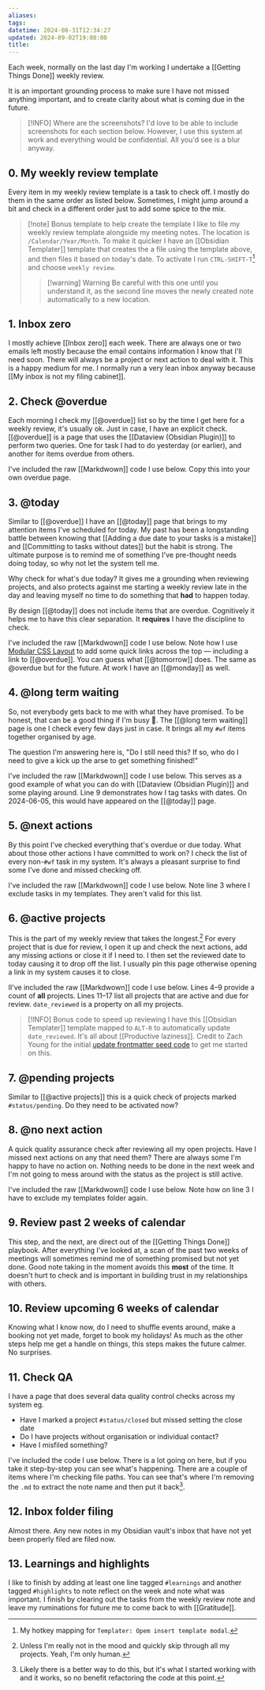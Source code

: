 ```yaml
---
aliases: 
tags: 
datetime: 2024-08-31T12:34:27
updated: 2024-09-02T19:08:00
title: 
---
```

Each week, normally on the last day I'm working I undertake a [[Getting Things Done]] weekly review.

It is an important grounding process to make sure I have not missed anything important, and to create clarity about what is coming due in the future.

> [!INFO] Where are the screenshots?
> I'd love to be able to include screenshots for each section below. However, I use this system at work and everything would be confidential. All you'd see is a blur anyway. 

## 0. My weekly review template
Every item in my weekly review template is a task to check off. I mostly do them in the same order as listed below. Sometimes, I might jump around a bit and check in a different order just to add some spice to the mix.
<script src="https://gist.github.com/quantumgardener/92c9297c4aa8ed903cb14398e0c98bab.js"></script>

> [!note] Bonus template to help create the template
> I like to file my weekly review template alongside my meeting notes. The location is `/Calendar/Year/Month`. To make it quicker I have an [[Obsidian Templater]] template that creates the a file using the template above, and then files it based on today's date. To activate I run `CTRL-SHIFT-T`[^3] and choose `weekly review`.
>> [!warning] Warning
>> Be careful with this one until you understand it, as the second line moves the newly created note automatically to a new location.  
>
><script src="https://gist.github.com/quantumgardener/566b69f119ddb82ec7f6c0dabf41def7.js"></script>

## 1. Inbox zero
I mostly achieve [[Inbox zero]] each week. There are always one or two emails left mostly because the email contains information I know that I'll need soon. There will always be a project or next action to deal with it. This is a happy medium for me. I normally run a very lean inbox anyway because [[My inbox is not my filing cabinet]].
## 2. Check @overdue
Each morning I check my [[@overdue]] list so by the time I get here for a weekly review, it's usually ok. Just in case, I have an explicit check. [[@overdue]] is a page that uses the [[Dataview (Obsidian Plugin)]] to perform two queries. One for task I had to do yesterday (or earlier), and another for items overdue from others.

I've included the raw [[Markdwown]] code I use below. Copy this into your own overdue page.
<script src="https://gist.github.com/quantumgardener/eb918c5230214ee57e8999b01635752e.js"></script>
## 3. @today
Similar to [[@overdue]] I have an [[@today]] page that brings to my attention items I've scheduled for today. My past has been a longstanding battle between knowing that [[Adding a due date to your tasks is a mistake]] and  [[Committing to tasks without dates]] but the habit is strong. The ultimate purpose is to remind me of something I've pre-thought needs doing today, so why not let the system tell me.

Why check for what's due today? It gives me a grounding when reviewing projects, and also protects against me starting a weekly review late in the day and leaving myself no time to do something that **had** to happen today.

By design [[@today]] does not include items that are overdue. Cognitively it helps me to have this clear separation. It **requires** I have the discipline to check.

I've included the raw [[Markdwown]] code I use below. Note how I use [Modular CSS Layout](https://efemkay.github.io/obsidian-modular-css-layout/) to add some quick links across the top — including a link to [[@overdue]]. You can guess what [[@tomorrow]] does. The same as @overdue but for the future. At work I have an [[@monday]] as well.
<script src="https://gist.github.com/quantumgardener/091c215a7a43ffc468f466c1b859103c.js"></script>
## 4. @long term waiting
So, not everybody gets back to me with what they have promised. To be honest, that can be a good thing if I'm busy 🤣. The [[@long term waiting]] page is one I check every few days just in case. It brings all my `#wf` items together organised by age.

The question I'm answering here is, "Do I still need this? If so, who do I need to give a kick up the arse to get something finished!"

I've included the raw [[Markdwown]] code I use below. This serves as a good example of what you can do with [[Dataview (Obsidian Plugin)]] and some playing around. Line 9 demonstrates how I tag tasks with dates. On 2024-06-05, this would have appeared on the [[@today]] page.
<script src="https://gist.github.com/quantumgardener/fc77461d0b32e427c550c58a37b17fb4.js"></script>
## 5. @next actions
By this point I've checked everything that's overdue or due today. What about those other actions I have committed to work on? I check the list of every non-`#wf` task in my system. It's always a pleasant surprise to find some I've done and missed checking off.

I've included the raw [[Markdwown]] code I use below. Note line 3 where I exclude tasks in my templates. They aren't valid for this list.
<script src="https://gist.github.com/quantumgardener/c3f728086c936f822fde3bd9d0a29d61.js"></script>
## 6. @active projects
This is the part of my weekly review that takes the longest.[^1] For every project that is due for review, I open it up and check the next actions, add any missing actions or close it if I need to. I then set the reviewed date to today causing it to drop off the list. I usually pin this page otherwise opening a link in my system causes it to close.

II've included the raw [[Markdwown]] code I use below. Lines 4–9 provide a count of **all** projects. Lines 11–17 list all projects that are active and due for review. `date_reviewed` is a property on all my projects.
<script src="https://gist.github.com/quantumgardener/ee10b4e12a370b2283b997f9000592df.js"></script>

> [!INFO] Bonus code to speed up reviewing
> I have this [[Obsidian Templater]] template mapped to `ALT-R` to automatically update `date_reviewed`. It's all about [[Productive laziness]]. Credit to Zach Young for the initial [update frontmatter seed code](https://zachyoung.dev/posts/templater-snippets#update-frontmatter) to get me started on this.
> <script src="https://gist.github.com/quantumgardener/f8336de562266b770e21fea201f07fe0.js"></script>
## 7. @pending projects
Similar to [[@active projects]] this is a quick check of projects marked `#status/pending`. Do they need to be activated now?
## 8. @no next action
A quick quality assurance check after reviewing all my open projects. Have I missed next actions on any that need them? There are always some I'm happy to have no action on. Nothing needs to be done in the next week and I'm not going to mess around with the status as the project is still active.

I've included the raw [[Markdwown]] code I use below. Note how on line 3 I have to exclude my templates folder again.
<script src="https://gist.github.com/quantumgardener/d9231aa3123ae8433fa323ab0c39caf2.js"></script>
## 9. Review past 2 weeks of calendar
This step, and the next, are direct out of the [[Getting Things Done]] playbook. After everything I've looked at, a scan of the past two weeks of meetings will sometimes remind me of something promised but not yet done. Good note taking in the moment avoids this **most** of the time. It doesn't hurt to check and is important in building trust in my relationships with others.
## 10. Review upcoming 6 weeks of calendar
Knowing what I know now, do I need to shuffle events around, make a booking not yet made, forget to book my holidays! As much as the other steps help me get a handle on things, this steps makes the future calmer. No surprises.
## 11. Check QA
I have a page that does several data quality control checks across my system eg.
- Have I marked a project `#status/closed` but missed setting the close date
- Do I have projects without organisation or individual contact?
- Have I misfiled something?

I've included the code I use below. There is a lot going on here, but if you take it step-by-step you can see what's happening. There are a couple of items where I'm checking file paths. You can see that's where I'm removing the `.md` to extract the note name and then put it back[^2]. 
<script src="https://gist.github.com/quantumgardener/2fd2456a75432b74f945a73c26926fa8.js"></script>
## 12. Inbox folder filing
Almost there. Any new notes in my Obsidian vault's inbox that have not yet been properly filed are filed now.
## 13. Learnings and highlights
I like to finish by adding at least one line tagged `#learnings` and another tagged `#highlights` to note reflect on the week and note what was important. I finish by clearing out the tasks from the weekly review note and leave my ruminations for future me to come back to with [[Gratitude]].

[^1]: Unless I'm really not in the mood and quickly skip through all my projects. Yeah, I'm only human.
[^2]: Likely there is a better way to do this, but it's what I started working with and it works, so no benefit refactoring the code at this point.
[^3]: My hotkey mapping for `Templater: Opem insert template modal`.